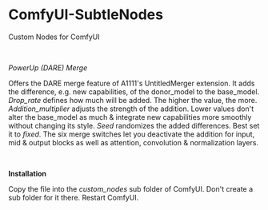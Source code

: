 # ComfyUI-SubtleNodes
Custom Nodes for ComfyUI

<br>

*PowerUp (DARE) Merge*

Offers the DARE merge feature of A1111's UntitledMerger extension. It adds the difference, e.g. new capabilities, of the donor_model to the base_model. *Drop_rate* defines how much will be added. The higher the value, the more. *Addition_multiplier* adjusts the strength of the addition. Lower values don't alter the base_model as much & integrate new capabilities more smoothly without changing its style. *Seed* randomizes the added differences. Best set it to *fixed*. The six merge switches let you deactivate the addition for input, mid & output blocks as well as attention, convolution & normalization layers.

<br>

**Installation**

Copy the file into the *custom_nodes* sub folder of ComfyUI. Don't create a sub folder for it there. Restart ComfyUI.

